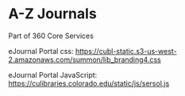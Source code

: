 # A-Z Journals
Part of 360 Core Services

eJournal Portal css:
https://cubl-static.s3-us-west-2.amazonaws.com/summon/lib_branding4.css

eJournal Portal JavaScript:
https://culibraries.colorado.edu/static/js/sersol.js
